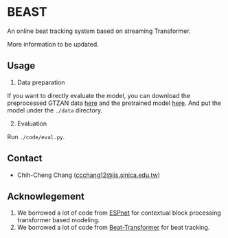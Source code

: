 # BEAST
An online beat tracking system based on streaming Transformer.

More information to be updated.

## Usage
1. Data preparation

If you want to directly evaluate the model, you can download the preprocessed GTZAN data [here](https://drive.google.com/file/d/1BQDXxCYxhU6iFC5wb_W6QYXjWUE5PUXO/view?usp=sharing) and the pretrained model [here](https://drive.google.com/file/d/17yiv4cIsI1rBL8vUAtAVJN1pUPXQOAhl/view?usp=sharing). And put the model under the `./data` directory.

2. Evaluation

Run `./code/eval.py`.

## Contact
- Chih-Cheng Chang (ccchang12@iis.sinica.edu.tw)

## Acknowlegement
1. We borrowed a lot of code from [ESPnet](https://github.com/espnet/espnet) for contextual block processing transformer based modeling.
2. We borrowed a lot of code from [Beat-Transformer](https://github.com/zhaojw1998/Beat-Transformer) for beat tracking.
